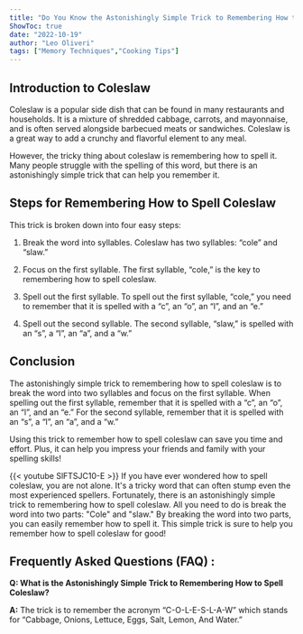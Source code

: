 ```yaml
---
title: "Do You Know the Astonishingly Simple Trick to Remembering How to Spell Coleslaw?"
ShowToc: true 
date: "2022-10-19"
author: "Leo Oliveri" 
tags: ["Memory Techniques","Cooking Tips"]
---
```

## Introduction to Coleslaw

Coleslaw is a popular side dish that can be found in many restaurants and households. It is a mixture of shredded cabbage, carrots, and mayonnaise, and is often served alongside barbecued meats or sandwiches. Coleslaw is a great way to add a crunchy and flavorful element to any meal.

However, the tricky thing about coleslaw is remembering how to spell it. Many people struggle with the spelling of this word, but there is an astonishingly simple trick that can help you remember it.

## Steps for Remembering How to Spell Coleslaw

This trick is broken down into four easy steps:

1. Break the word into syllables. Coleslaw has two syllables: “cole” and “slaw.”

2. Focus on the first syllable. The first syllable, “cole,” is the key to remembering how to spell coleslaw.

3. Spell out the first syllable. To spell out the first syllable, “cole,” you need to remember that it is spelled with a “c”, an “o”, an “l”, and an “e.”

4. Spell out the second syllable. The second syllable, “slaw,” is spelled with an “s”, a “l”, an “a”, and a “w.”

## Conclusion

The astonishingly simple trick to remembering how to spell coleslaw is to break the word into two syllables and focus on the first syllable. When spelling out the first syllable, remember that it is spelled with a “c”, an “o”, an “l”, and an “e.” For the second syllable, remember that it is spelled with an “s”, a “l”, an “a”, and a “w.”

Using this trick to remember how to spell coleslaw can save you time and effort. Plus, it can help you impress your friends and family with your spelling skills!

{{< youtube SlFTSJC10-E >}} 
If you have ever wondered how to spell coleslaw, you are not alone. It's a tricky word that can often stump even the most experienced spellers. Fortunately, there is an astonishingly simple trick to remembering how to spell coleslaw. All you need to do is break the word into two parts: "Cole" and "slaw." By breaking the word into two parts, you can easily remember how to spell it. This simple trick is sure to help you remember how to spell coleslaw for good!

## Frequently Asked Questions (FAQ) :
**Q: What is the Astonishingly Simple Trick to Remembering How to Spell Coleslaw?**

**A:** The trick is to remember the acronym “C-O-L-E-S-L-A-W” which stands for “Cabbage, Onions, Lettuce, Eggs, Salt, Lemon, And Water.”





